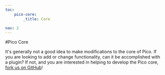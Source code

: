 ```yaml
---
toc:
    pico-core:
        _title: Core

nav: 2
---
```


#Pico Core

It's generally not a good idea to make modifications to the core of Pico. If you
are looking to add or change functionality, can it be accomplished with a plugin?
If not, and you are interested in helping to develop the Pico core, [fork us on GitHub](https://github.com/picocms/Pico)!
